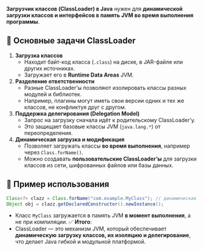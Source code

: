 **Загрузчик классов (ClassLoader) в Java** нужен для **динамической загрузки классов и интерфейсов в память JVM во время выполнения программы**.
## 🔹 Основные задачи ClassLoader
1. **Загрузка классов**
    - Находит байт-код класса (`.class`) на диске, в JAR-файле или других источниках.
    - Загружает его в **Runtime Data Areas** JVM.
2. **Разделение ответственности**
    - Разные ClassLoader’ы позволяют изолировать классы разных модулей и библиотек.
    - Например, плагины могут иметь свои версии одних и тех же классов, не конфликтуя друг с другом.
3. **Поддержка делегирования (Delegation Model)**
    - Запрос на загрузку сначала идёт к родительскому ClassLoader’у.
    - Это защищает базовые классы JVM (`java.lang.*`) от переопределения.
4. **Динамическая загрузка и модификация**
    - Позволяет загружать классы **во время выполнения**, например через `Class.forName()`.
    - Можно создавать **пользовательские ClassLoader’ы** для загрузки классов из сети, шифрованных файлов или базы данных.
## 🔹 Пример использования
```java
Class<?> clazz = Class.forName("com.example.MyClass"); // динамическая загрузка
Object obj = clazz.getDeclaredConstructor().newInstance();
```
- Класс `MyClass` загружается в память JVM **в момент выполнения**, а не при компиляции.
✅ **Итого**:
- ClassLoader — это механизм JVM, который обеспечивает **динамическую загрузку классов, их изоляцию и делегирование**, что делает Java гибкой и модульной платформой.